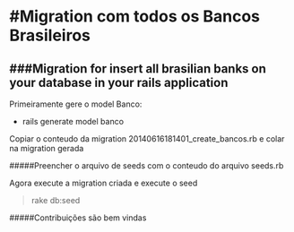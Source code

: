 #Migration com todos os Bancos Brasileiros
============================

###Migration for insert all brasilian banks on your database in your rails application
------------------------------------------------------------------------------------


Primeiramente gere o model Banco:

+ rails generate model banco

Copiar o conteudo da migration 20140616181401_create_bancos.rb e colar na migration gerada

#####Preencher o arquivo de seeds com o conteudo do arquivo seeds.rb

Agora execute a migration criada e execute o seed 
>rake db:seed


#####Contribuições são bem vindas





